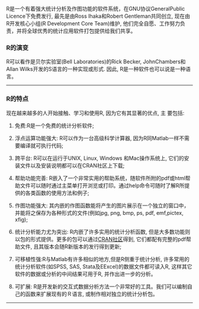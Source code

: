 

R是一个有着强大统计分析及作图功能的软件系统，在GNU协议GeneralPublic Licence下免费发行, 最先是由Ross Ihaka和Robert Gentleman共同创立, 现在由R开发核心小组(R Development Core Team)维护, 他们完全自愿、工作努力负责，并将全球优秀的统计应用软件打包提供给我们共享。

### R的演变

R可以看作是贝尔实验室(Bell Laboratories)的Rick Becker, JohnChambers和Allan Wilks开发的S语言的一种实现或形式. 因此, R是一种软件也可以说是一种语言。

---

### R的特点

现在越来越多的人开始接触、学习和使用R, 因为它有其显著的优点, 主
要包括:

1. 免费:R是一个免费的统计分析软件;

2. 浮点运算功能强大: R可以作为一台高级科学计算器, 因为R同Matlab一样不需要编译就可执行代码;

3. 跨平台: R可以在运行于UNIX, Linux, Windows 和Mac操作系统上, 它们的安装文件以及安装说明都可以在CRAN社区上下载;

4. 帮助功能完善: R嵌入了一个非常实用的帮助系统，随软件所附的pdf或html帮助文件可以随时通过主菜单打开浏览或打印。通过help命令可随时了解R所提供的各类函数的使用方法和例子;

5. 作图功能强大: 其内嵌的作图函数能将产生的图片展示在一个独立的窗口中，并能将之保存为各种形式的文件(例如jpg, png, bmp, ps, pdf, emf,pictex, xfig);

6. 统计分析能力尤为突出: R内嵌了许多实用的统计分析函数, 但是大多数功能则以包的形式提供。更多的包可以通过[CRAN社区](http://CRAN.R-project.org)得到, 它们都配有完整的pdf帮助文件, 且其版本会随R新版本的发行得到更新;

7. 可移植性强:R与Matlab有许多相似的地方,但是R侧重于统计分析, 许多常用的统计分析软件(如SPSS, SAS, Stata及EExcel)的数据文件都可读入R, 这样其它软件的数据或分析的中间结果可用于R, 并作出进一步的分析。

8. 可扩展: R是开发新的交互式数据分析方法一个非常好的工具。我们可以编制自己的函数来扩展现有的Ｒ语言, 或制作相对独立的统计分析包。

---
